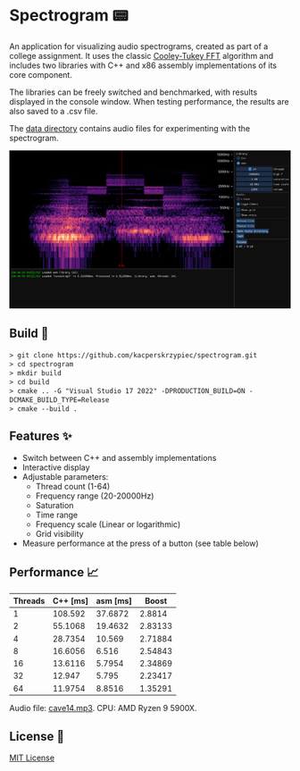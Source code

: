 # Spectrogram 📟

An application for visualizing audio spectrograms, created as part of a college assignment. It uses the classic [Cooley-Tukey FFT](https://en.wikipedia.org/wiki/Cooley%E2%80%93Tukey_FFT_algorithm) algorithm and includes two libraries with C++ and x86 assembly implementations of its core component.

The libraries can be freely switched and benchmarked, with results displayed in the console window. When testing performance, the results are also saved to a .csv file.

The [data directory](Spectrogram/data/audio) contains audio files for experimenting with the spectrogram. 

![Showcase](showcase.png "Showcase")

## Build 🔨
```
> git clone https://github.com/kacperskrzypiec/spectrogram.git
> cd spectrogram
> mkdir build
> cd build
> cmake .. -G "Visual Studio 17 2022" -DPRODUCTION_BUILD=ON -DCMAKE_BUILD_TYPE=Release
> cmake --build .
```

## Features ✨
- Switch between C++ and assembly implementations
- Interactive display
- Adjustable parameters:
    - Thread count (1-64)
    - Frequency range (20-20000Hz)
    - Saturation
    - Time range
    - Frequency scale (Linear or logarithmic)
    - Grid visibility
- Measure performance at the press of a button (see table below)

## Performance 📈

| Threads | C++ [ms] | asm [ms] | Boost   |
|---------|----------|----------|---------|
| 1       | 108.592  | 37.6872  | 2.8814  |
| 2       | 55.1068  | 19.4632  | 2.83133 |
| 4       | 28.7354  | 10.569   | 2.71884 |
| 8       | 16.6056  | 6.516    | 2.54843 |
| 16      | 13.6116  | 5.7954   | 2.34869 |
| 32      | 12.947   | 5.795    | 2.23417 |
| 64      | 11.9754  | 8.8516   | 1.35291 |

Audio file: [cave14.mp3](Spectrogram/data/audio/cave14.mp3). CPU: AMD Ryzen 9 5900X. 

## License 🧾
[MIT License](LICENSE)